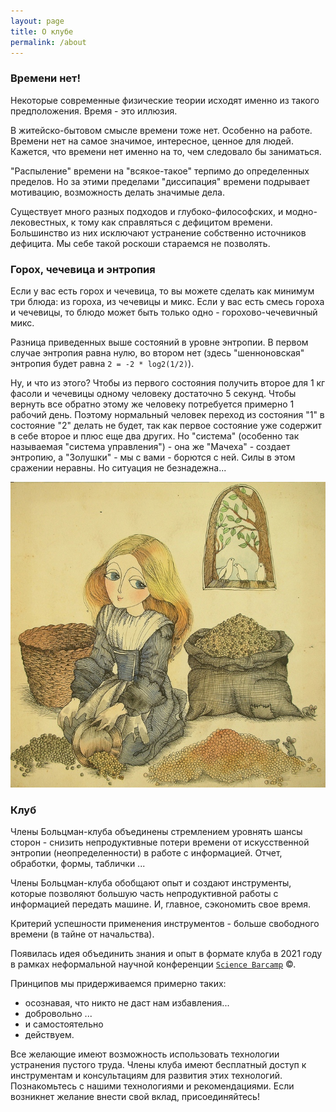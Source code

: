 ```yaml
---
layout: page
title: О клубе
permalink: /about
---
```



### Времени нет!

Некоторые современные физические теории исходят именно из такого предположения. Время - это иллюзия.

В житейско-бытовом смысле времени тоже нет. Особенно на работе. Времени нет на самое значимое, интересное, ценное для людей. Кажется, что времени нет именно на то, чем следовало бы заниматься.

"Распыление" времени на "всякое-такое" терпимо до определенных пределов. Но за этими пределами "диссипация" времени подрывает мотивацию, возможность делать значимые дела.

Существует много разных подходов и глубоко-философских, и модно-лековестных, к тому как справляться с дефицитом времени. Большинство из них исключают устранение собственно источников дефицита. Мы себе такой роскоши стараемся не позволять.

### Горох, чечевица и энтропия

Если у вас есть горох и чечевица, то вы можете сделать как минимум три блюда: из гороха, из чечевицы и микс. Если у вас есть смесь гороха и чечевицы, то блюдо может быть только одно - горохово-чечевичный микс.

Разница приведенных выше состояний в уровне энтропии. В первом случае энтропия равна нулю, во втором нет (здесь "шенноновская" энтропия будет равна `2 = -2 * log2(1/2)`). 

Ну, и что из этого? Чтобы из первого состояния получить второе для 1 кг фасоли и чечевицы одному человеку достаточно 5 секунд. Чтобы вернуть все обратно этому же человеку потребуется примерно 1 рабочий день. Поэтому нормальный человек переход из состояния "1" в состояние "2" делать не будет, так как первое состояние уже содержит в себе второе и плюс еще два других. Но "система" (особенно так называемая "система управления") - она же "Мачеха" - создает энтропию, а "Золушки" - мы с вами - борются с ней. Силы в этом сражении неравны. Но ситуация не безнадежна...

![Сказочная энтропия](../assets/img/золушка-1.jpg)

### Клуб

Члены Больцман-клуба объединены стремлением уровнять шансы сторон - снизить непродуктивные потери времени от искусственной энтропии (неопределенности) в работе с информацией. Отчет, обработки, формы, таблички ... 

Члены Больцман-клуба обобщают опыт и создают инструменты, которые позволяют большую часть непродуктивной работы с информацией передать машине. И, главное, сэкономить свое время.

Критерий успешности применения инструментов - больше свободного времени (в тайне от начальства).

Появилась идея объединить знания и опыт в формате клуба в 2021 году в рамках неформальной научной конференции  [`Science Barcamp`](https://science-barcamp.ru/topic_2) &copy;.

Принципов мы придерживаемся примерно таких:

- осознавая, что никто не даст нам избавления...
- добровольно ...
- и самостоятельно
- действуем.

Все желающие имеют возможность использовать технологии устранения пустого труда.
Члены клуба имеют бесплатный доступ к инструментам и консультациям для развития этих технологий.
Познакомьтесь с нашими технологиями и рекомендациями. Если возникнет желание внести свой вклад, присоединяйтесь!
